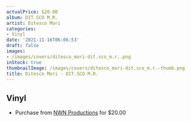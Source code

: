 ```yaml
---
actualPrice: $20.00
album: DIT.SCO M.R.
artist: Ditesco Mori
categories:
- Vinyl
date: '2021-11-16T06:06:53'
draft: false
images:
- /images/covers/ditesco_mori-dit.sco_m.r..png
inStock: true
thumbnailImage: /images/covers/ditesco_mori-dit.sco_m.r.-thumb.png
title: Ditesco Mori - DIT.SCO M.R.
---
```


## Vinyl
* Purchase from [NWN Productions](http://shop.nwnprod.com/index.php?route=product/product&path=75&product_id=19136&sort=pd.name&order=ASC) for $20.00
